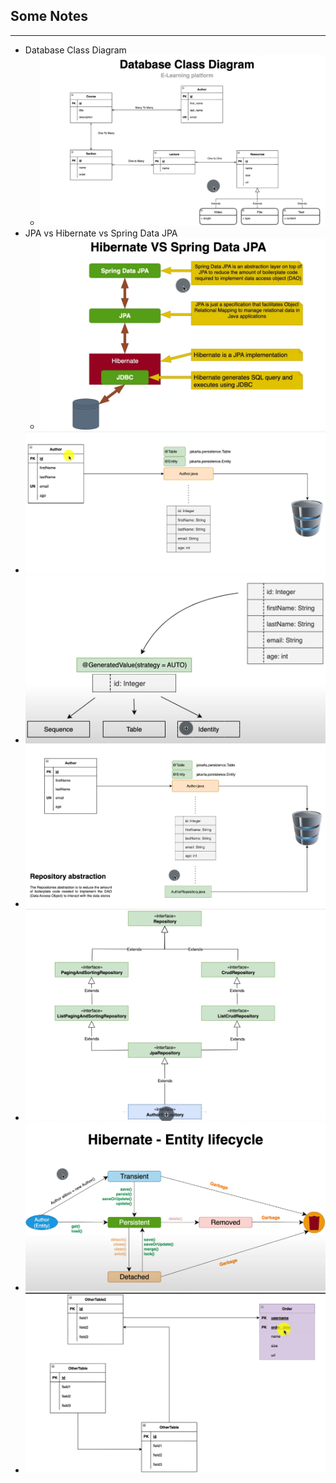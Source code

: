 ## Some Notes

<hr />

* Database Class Diagram
  * ![img.png](img.png)
* JPA vs Hibernate vs Spring Data JPA
  * ![img_1.png](img_1.png)
* ![img_2.png](img_2.png)
* ![img_3.png](img_3.png)
* ![img_4.png](img_4.png)
* ![img_5.png](img_5.png)
* ![img_6.png](img_6.png)
* ![img_7.png](img_7.png)